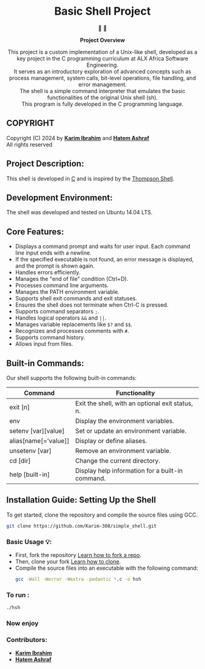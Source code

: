 <h1 align="center">
  Basic Shell Project
</h1>

<p align="center">
   📝 🚀
</p>

<p align="center">
  <strong>
   Project Overview
  </strong>
</p>

<p align="center">
This project is a custom implementation of a Unix-like shell, developed as a key project in the C programming curriculum at ALX Africa Software Engineering. </br>
It serves as an introductory exploration of advanced concepts such as process management, system calls, bit-level operations, file handling, and error management. </br>
The shell is a simple command interpreter that emulates the basic functionalities of the original Unix shell (sh). </br>
This program is fully developed in the C programming language.
</p>

## COPYRIGHT
Copyright (C) 2024 by [**Karim Ibrahim**](https://github.com/Karim-308) and [**Hatem Ashraf**](https://github.com/Hatem-Ashraf)</br>
All rights reserved 


## Project Description:
This shell is developed in [C](https://en.wikipedia.org/wiki/C_(programming_language)) and is inspired by the [Thompson Shell](https://en.wikipedia.org/wiki/Thompson_shell).

## Development Environment:

The shell was developed and tested on Ubuntu 14.04 LTS.

## Core Features:
* Displays a command prompt and waits for user input. Each command line input ends with a newline.
* If the specified executable is not found, an error message is displayed, and the prompt is shown again.
* Handles errors efficiently.
* Manages the "end of file" condition (Ctrl+D).
* Processes command line arguments.
* Manages the PATH environment variable.
* Supports shell exit commands and exit statuses.
* Ensures the shell does not terminate when Ctrl-C is pressed.
* Supports command separators `;`.
* Handles logical operators `&&` and `||`.
* Manages variable replacements like `$?` and `$$`.
* Recognizes and processes comments with `#`.
* Supports command history.
* Allows input from files.

## Built-in Commands:
Our shell supports the following built-in commands:

| Command             | Functionality                                                                            |
| ------------------- | ----------------------------------------------------------------------------------------- |
| exit [n]            | Exit the shell, with an optional exit status, n.                                          |
| env                 | Display the environment variables.                                                        |
| setenv [var][value] | Set or update an environment variable.                                                    |
| alias[name[='value]]| Display or define aliases.                                                                |
| unsetenv [var]      | Remove an environment variable.                                                           |
| cd [dir]            | Change the current directory.                                                             |
| help [built-in]     | Display help information for a built-in command.                                          |

## Installation Guide: Setting Up the Shell

To get started, clone the repository and compile the source files using GCC.

```bash
git clone https://github.com/Karim-308/simple_shell.git
```


### Basic Usage 💡:
- First, fork the repository [Learn how to fork a repo](https://docs.github.com/en/github/getting-started-with-github/fork-a-repo).
- Then, clone your fork [Learn how to clone](https://docs.github.com/en/github/creating-cloning-and-archiving-repositories/cloning-a-repository).
- Compile the source files into an executable with the following command:
  ```bash
  gcc -Wall -Werror -Wextra -pedantic *.c -o hsh
  ```

### To run :
  ```bash
./hsh
  ```

### Now enjoy 

### Contributors:
- [**Karim Ibrahim**](https://github.com/Karim-308)
- [**Hatem Ashraf**](https://github.com/Hatem-Ashraf)




